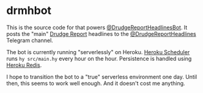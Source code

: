 # drmhbot

This is the source code for that powers [@DrudgeReportHeadlinesBot][bot]. It
posts the "main" [Drudge Report][drudge] headlines to the
[@DrudgeReportHeadlines][channel] Telegram channel.

The bot is currently running "serverlessly" on Heroku.
[Heroku Scheduler][scheduler] runs `hy src/main.hy` every hour on the hour.
Persistence is handled using [Heroku Redis][redis].

I hope to transition the bot to a "true" serverless environment one day.
Until then, this seems to work well enough. And it doesn't cost me anything.

[bot]: https://t.me/DrudgeReportHeadlinesBot
[drudge]: https://drudgereport.com
[channel]: https://t.me/DrudgeReportHeadlines
[scheduler]: https://elements.heroku.com/addons/scheduler
[redis]: https://elements.heroku.com/addons/heroku-redis
